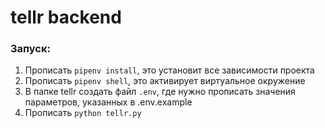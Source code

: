# tellr backend

### Запуск:
1. Прописать `pipenv install`, это установит все зависимости проекта
2. Прописать `pipenv shell`, это активирует виртуальное окружение
3. В папке tellr создать файл `.env`, где нужно прописать значения параметров, указанных в .env.example
4. Прописать `python tellr.py`
